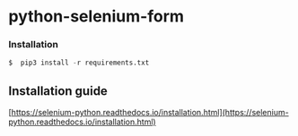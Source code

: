 # python-selenium-form

### Installation

```python
$  pip3 install -r requirements.txt
```

## Installation guide

[https://selenium-python.readthedocs.io/installation.html](https://selenium-python.readthedocs.io/installation.html)

